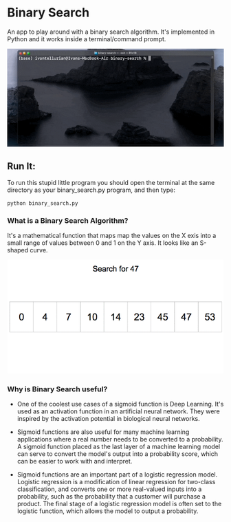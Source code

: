 # Binary Search

An app to play around with a binary search algorithm. It's implemented in Python and it works inside a terminal/command prompt.

![alt text](img/giph_binary_search.gif)

## Run It:

To run this stupid little program you should open the terminal at the same directory as your binary_search.py program, and then type:

```
python binary_search.py
```

### What is a Binary Search Algorithm?
It's a mathematical function that maps map the values on the X exis into a small range of values between 0 and 1 on the Y axis. It looks like an S-shaped curve.

![alt text](img/binary_search_concept.gif)


### Why is Binary Search useful?
- One of the coolest use cases of a sigmoid function is Deep Learning. It's used as an activation function in an artificial neural network. They were inspired by the activation potential in biological neural networks.

- Sigmoid functions are also useful for many machine learning applications where a real number needs to be converted to a probability. A sigmoid function placed as the last layer of a machine learning model can serve to convert the model's output into a probability score, which can be easier to work with and interpret.

- Sigmoid functions are an important part of a logistic regression model. Logistic regression is a modification of linear regression for two-class classification, and converts one or more real-valued inputs into a probability, such as the probability that a customer will purchase a product. The final stage of a logistic regression model is often set to the logistic function, which allows the model to output a probability.


